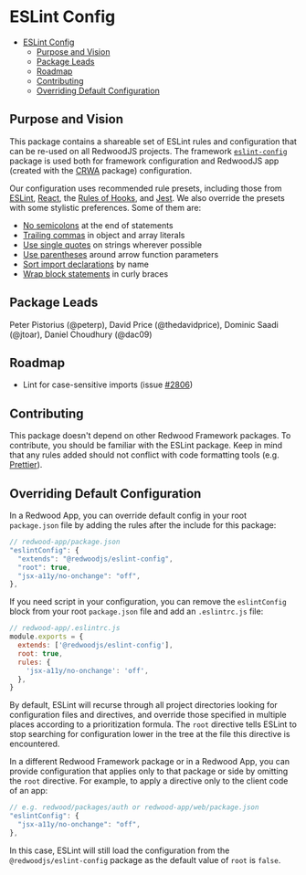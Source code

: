 # ESLint Config

<!-- toc -->

- [ESLint Config](#eslint-config)
  - [Purpose and Vision](#purpose-and-vision)
  - [Package Leads](#package-leads)
  - [Roadmap](#roadmap)
  - [Contributing](#contributing)
  - [Overriding Default Configuration](#overriding-default-configuration)

## Purpose and Vision

This package contains a shareable set of ESLint rules and configuration that can be re-used on all RedwoodJS projects. The framework [`eslint-config`](https://github.com/redwoodjs/redwood/tree/main/packages/eslint-config) package is used both for framework configuration and RedwoodJS app (created with the [CRWA](https://github.com/redwoodjs/redwood/tree/main/packages/create-redwood-app) package) configuration.

Our configuration uses recommended rule presets, including those from [ESLint](https://eslint.org/docs/rules/), [React](https://www.npmjs.com/package/eslint-plugin-react#list-of-supported-rules), the [Rules of Hooks](https://reactjs.org/docs/hooks-rules.html), and [Jest](https://github.com/testing-library/eslint-plugin-jest-dom#supported-rules). We also override the presets with some stylistic preferences. Some of them are:

- [No semicolons](https://eslint.org/docs/rules/semi) at the end of statements
- [Trailing commas](https://eslint.org/docs/rules/comma-dangle) in object and array literals
- [Use single quotes](https://eslint.org/docs/rules/quotes) on strings wherever possible
- [Use parentheses](https://eslint.org/docs/rules/arrow-parens) around arrow function parameters
- [Sort import declarations](https://eslint.org/docs/rules/sort-imports) by name
- [Wrap block statements](https://eslint.org/docs/rules/curly) in curly braces

## Package Leads

Peter Pistorius (@peterp), David Price (@thedavidprice), Dominic Saadi (@jtoar), Daniel Choudhury (@dac09)

## Roadmap

- Lint for case-sensitive imports (issue [#2806](https://github.com/redwoodjs/redwood/issues/2806))

## Contributing

This package doesn't depend on other Redwood Framework packages. To contribute, you should be familiar with the ESLint package. Keep in mind that any rules added should not conflict with code formatting tools (e.g. [Prettier](https://prettier.io/docs/en/integrating-with-linters.html)).

## Overriding Default Configuration

In a Redwood App, you can override default config in your root `package.json` file by adding the rules after the include for this package:

```javascript
// redwood-app/package.json
"eslintConfig": {
  "extends": "@redwoodjs/eslint-config",
  "root": true,
  "jsx-a11y/no-onchange": "off",
},
```

If you need script in your configuration, you can remove the `eslintConfig` block from your root `package.json` file and add an `.eslintrc.js` file:

```javascript
// redwood-app/.eslintrc.js
module.exports = {
  extends: ['@redwoodjs/eslint-config'],
  root: true,
  rules: {
    'jsx-a11y/no-onchange': 'off',
  },
}
```

By default, ESLint will recurse through all project directories looking for configuration files and directives, and override those specified in multiple places according to a prioritization formula. The `root` directive tells ESLint to stop searching for configuration lower in the tree at the file this directive is encountered.

In a different Redwood Framework package or in a Redwood App, you can provide configuration that applies only to that package or side by omitting the `root` directive. For example, to apply a directive only to the client code of an app:

```javascript
// e.g. redwood/packages/auth or redwood-app/web/package.json
"eslintConfig": {
  "jsx-a11y/no-onchange": "off",
},
```

In this case, ESLint will still load the configuration from the `@redwoodjs/eslint-config` package as the default value of `root` is `false`.
